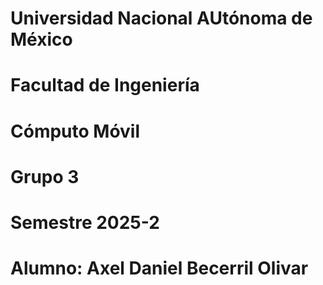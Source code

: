 # Universidad Nacional AUtónoma de México
# Facultad de Ingeniería
# Cómputo Móvil 
# Grupo 3
# Semestre 2025-2
# Alumno: Axel Daniel Becerril Olivar
